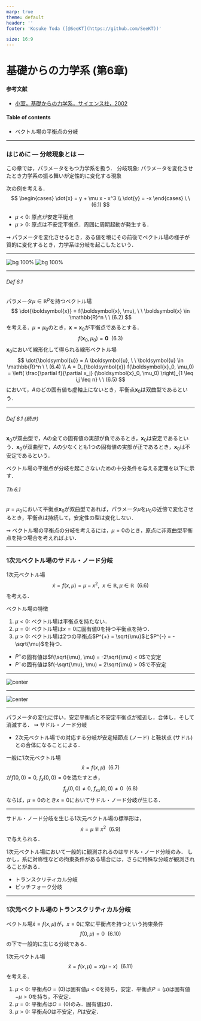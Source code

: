 ```yaml
---
marp: true
theme: default
header: ''
footer: 'Kosuke Toda ([@SeeKT](https://github.com/SeeKT))'

size: 16:9
---
```

<!-- paginate: true -->

<style>
img[alt~="center"] {
  display: block;
  margin: 0 auto;
}
</style>

# 基礎からの力学系 (第6章)
#### 参考文献
- [小室，基礎からの力学系，サイエンス社，2002](https://www.saiensu.co.jp/book_support/sgc-17/)
#### Table of contents
- ベクトル場の平衡点の分岐

---
### はじめに ― 分岐現象とは ―
この章では，パラメータをもつ力学系を扱う．
分岐現象: パラメータを変化させたとき力学系の振る舞いが定性的に変化する現象

次の例を考える．
$$
\begin{cases}
    \dot{x} = y + \mu x - x^3 \\
    \dot{y} = -x
\end{cases} \ \ (6.1)
$$
- $\mu < 0$: 原点が安定平衡点
- $\mu > 0$: 原点は不安定平衡点．周囲に周期起動が発生する．

$\rightsquigarrow$ パラメータを変化させるとき，ある値を境にその前後でベクトル場の様子が質的に変化するとき，力学系は分岐を起こしたという．

---
<!--
_footer: 'ベクトル場の平衡点の分岐: $\mu = -1.0$ (左)，$\mu = 2.0$ (右)'
-->
![bg 100%](../code/6.1_bifurcation_example/6.1_bufurcation_example_mu_minus.svg) 
![bg 100%](../code/6.1_bifurcation_example/6.1_bufurcation_example_mu_plus.svg)

---
###### Def 6.1 
パラメータ$\mu \in \mathbb{R}^p$を持つベクトル場
$$
\dot{\boldsymbol{x}} = f(\boldsymbol{x}, \mu), \ \ \boldsymbol{x} \in \mathbb{R}^n \ \ (6.2)
$$
を考える．$\mu = \mu_0$のとき，$\boldsymbol{x} = \boldsymbol{x}_0$が平衡点であるとする．
$$
f(\boldsymbol{x}_0, \mu_0) = \boldsymbol{0} \ \ (6.3)
$$
$\boldsymbol{x}_0$において線形化して得られる線形ベクトル場
$$
\dot{\boldsymbol{u}} = A \boldsymbol{u}, \ \ \boldsymbol{u} \in \mathbb{R}^n \ \ (6.4) \\
A = D_{\boldsymbol{x}} f(\boldsymbol{x}_0, \mu_0) = \left( \frac{\partial f}{\partial x_j} (\boldsymbol{x}_0, \mu_0) \right)_{1 \leq i,j \leq n} \ \ (6.5)
$$
において，$A$のどの固有値も虚軸上にないとき，平衡点$\boldsymbol{x}_0$は双曲型であるという．

---

###### Def 6.1 (続き)
$\boldsymbol{x}_0$が双曲型で，$A$の全ての固有値の実部が負であるとき，$\boldsymbol{x}_0$は安定であるという．$\boldsymbol{x}_0$が双曲型で，$A$の少なくとも1つの固有値の実部が正であるとき，$\boldsymbol{x}_0$は不安定であるという．

ベクトル場の平衡点が分岐を起こさないための十分条件を与える定理を以下に示す．
###### Th 6.1
$\mu = \mu_0$において平衡点$\boldsymbol{x}_0$が双曲型であれば，パラメータ$\mu$を$\mu_0$の近傍で変化させるとき，平衡点は持続して，安定性の型は変化しない．

$\rightsquigarrow$ ベクトル場の平衡点の分岐を考えるには，$\mu = 0$のとき，原点に非双曲型平衡点を持つ場合を考えればよい．

---

### 1次元ベクトル場のサドル・ノード分岐
1次元ベクトル場
$$
\dot{x} = f(x, \mu) = \mu - x^2, \ \ x \in \mathbb{R}, \mu \in \mathbb{R} \ \ (6.6)
$$
を考える．

ベクトル場の特徴
1. $\mu < 0$: ベクトル場は平衡点を持たない．
2. $\mu = 0$: ベクトル場は$x = 0$に固有値$0$を持つ平衡点を持つ．
3. $\mu > 0$: ベクトル場は2つの平衡点$P^{+} = \sqrt{\mu}$と$P^{-} = -\sqrt{\mu}$を持つ．
  - $P^{+}$の固有値は$f(\sqrt{\mu}, \mu) = -2\sqrt{\mu} < 0$で安定
  - $P^{-}$の固有値は$f(-\sqrt{\mu}, \mu) = 2\sqrt{\mu} > 0$で不安定

---
<!--
_footer: 'サドル・ノード分岐: $f(x, \mu)$のグラフの変化'
-->
![center](../ipython_notebook/6.2_suddle_node_graph.svg) 

---
<!--
_footer: '$(\mu, x)$-平面でのサドル・ノード分岐'
-->
![center](../ipython_notebook/6.2_mu_x_plane.svg)

---
パラメータの変化に伴い，安定平衡点と不安定平衡点が接近し，合体し，そして消滅する．
$\rightsquigarrow$ サドル・ノード分岐
- 2次元ベクトル場での対応する分岐が安定結節点 (ノード) と鞍状点 (サドル) との合体になることによる．

一般に1次元ベクトル場
$$
\dot{x} = f(x, \mu) \ \ (6.7)
$$
が$f(0, 0) = 0, \ f_x(0, 0) = 0$を満たすとき，
$$
f_{\mu}(0, 0) \neq 0, \ f_{xx}(0, 0) \neq 0 \ \ (6.8)
$$
ならば，$\mu = 0$のとき$x = 0$においてサドル・ノード分岐が生じる．

---

サドル・ノード分岐を生じる1次元ベクトル場の標準形は，
$$
\dot{x} = \mu \mp x^2 \ \ (6.9)
$$
で与えられる．

1次元ベクトル場において一般的に観測されるのはサドル・ノード分岐のみ．
しかし，系に対称性などの拘束条件がある場合には，さらに特殊な分岐が観測されることがある．
- トランスクリティカル分岐
- ピッチフォーク分岐

---
### 1次元ベクトル場のトランスクリティカル分岐
ベクトル場$\dot{x} = f(x, \mu)$が，$x = 0$に常に平衡点を持つという拘束条件
$$
f(0, \mu) = 0 \ \ (6.10)
$$
の下で一般的に生じる分岐である．

1次元ベクトル場
$$
\dot{x} = f(x, \mu) = x(\mu - x) \ \ (6.11)
$$
を考える．
1. $\mu < 0$: 平衡点$O = (0)$は固有値$\mu < 0$を持ち，安定．平衡点$P = (\mu)$は固有値$-\mu > 0$を持ち，不安定．
2. $\mu = 0$: 平衡点は$O = (0)$のみ．固有値は$0$．
3. $\mu > 0$: 平衡点$O$は不安定，$P$は安定．
